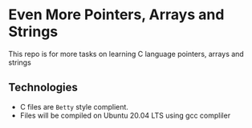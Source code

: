 # Even More Pointers, Arrays and Strings
This repo is for more tasks on learning C language pointers, arrays and strings


## Technologies
* C files are `Betty` style complient.
* Files will be compiled on Ubuntu 20.04 LTS using gcc compliler
